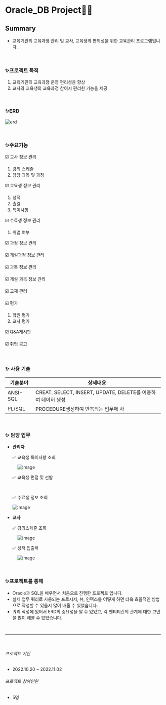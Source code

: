 # Oracle_DB Project👩‍💻

## Summary
- 교육기관의 교육과정 관리 및 교사, 교육생의 편의성을 위한 교육관리 프로그램입니다.


&nbsp;
&nbsp;

### ✨프로젝트 목적
1.  교육기관의 교육과정 운영 편리성을 향상
2.  교사와 교육생의 교육과정 참여시 편리한 기능을 제공

&nbsp;
&nbsp;

### ✨ERD
![erd](https://user-images.githubusercontent.com/111338981/212251556-80c7f33a-01f3-4267-9d5d-0e4360e2aebd.png)

&nbsp;
&nbsp;

### ✨주요기능
☑️ 교사 정보 관리
 1. 강의 스케줄
 2. 담당 과목 및 과정
 
☑️ 교육생 정보 관리
 1. 성적
 2. 출결
 3. 특이사항

☑️ 수료생 정보 관리
 1. 취업 여부

☑️ 과정 정보 관리

☑️ 개설과정 정보 관리

☑️ 과목 정보 관리

☑️ 개설 과목 정보 관리

☑️ 교재 관리

☑️ 평가
 1. 학원 평가
 2. 교사 평가

☑️ Q&A게시판

☑️ 취업 공고


&nbsp;
&nbsp;


### ✨ 사용 기술
| 기술분야 | 상세내용 |
| ------ | ------ |
| ANSI-SQL | CREAT, SELECT, INSERT, UPDATE, DELETE를 이용하여 데이터 생성 |
| PL/SQL | PROCEDURE생성하여 반복되는 업무에 사 |


&nbsp;

### ✨ 담당 업무
- **관리자** 




     ✅ 교육생 특이사항 조회


     &nbsp;
     &nbsp;
     ![image](https://user-images.githubusercontent.com/111338981/214493870-643661d8-2799-410a-9115-fc122fd3dc94.png)
     &nbsp;
     &nbsp;
     
     
     
     
     ✅ 교육생 면접 및 선발


     &nbsp;
     &nbsp;     
     
     
     
     
     ✅ 수료생 정보 조회


     ![image](https://user-images.githubusercontent.com/111338981/214493807-09603760-7476-4adc-88ec-d605e0f63efb.png)
     &nbsp;
     &nbsp;
&nbsp;
&nbsp;
     
- **교사**
&nbsp;
&nbsp;

    ✅ 강의스케줄 조회
    
    
     &nbsp;
     &nbsp;
    ![image](https://user-images.githubusercontent.com/111338981/214493764-ddf77483-578b-41f8-a983-8059cc7880c3.png)
&nbsp;
&nbsp;
&nbsp;



    ✅ 성적 입출력
    
    
     &nbsp;
     &nbsp;
    ![image](https://user-images.githubusercontent.com/111338981/214493839-811301b4-d005-4a1e-ada2-a74f027590a0.png)

&nbsp;
&nbsp;
&nbsp;

### ✨프로젝트를 통해
 - Oracle과 SQL을 배우면서 처음으로 진행한 프로젝트 입니다.
 - 실제 업무 쿼리로 사용되는 프로시저, 뷰, 인덱스를 어떻게 하면 더욱 효율적인 방법으로 작성할 수 있을지 많이 배울 수 있었습니다.
 - 쿼리 작성에 있어서 ERD의 중요성을 알 수 있었고, 각 엔티티간의 관계에 대한 고민을 많이 해볼 수 있었습니다.

&nbsp;
&nbsp;


---
&nbsp;
&nbsp;
###### _프로젝트 기간_
- 2022.10.20 ~ 2022.11.02


###### _프로젝트 참여인원_
- 5명


